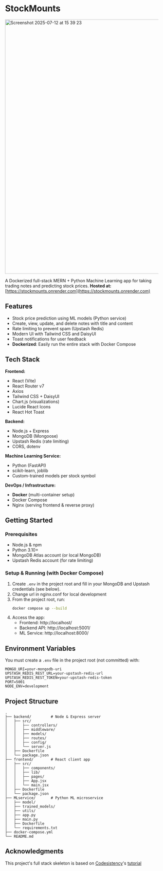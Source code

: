 # StockMounts
<img width="1113" height="833" alt="Screenshot 2025-07-12 at 15 39 23" src="https://github.com/user-attachments/assets/0e5d72d8-ab35-4310-b588-77a8d8bf079b" />

A Dockerized full-stack MERN + Python Machine Learning app for taking trading notes and predicting stock prices.
**Hosted at:** [https://stockmounts.onrender.com](https://stockmounts.onrender.com)

## Features

- Stock price prediction using ML models (Python service)
- Create, view, update, and delete notes with title and content
- Rate limiting to prevent spam (Upstash Redis)
- Modern UI with Tailwind CSS and DaisyUI
- Toast notifications for user feedback
- **Dockerized**: Easily run the entire stack with Docker Compose

## Tech Stack

**Frontend:**

- React (Vite)
- React Router v7
- Axios
- Tailwind CSS + DaisyUI
- Chart.js (visualizations)
- Lucide React Icons
- React Hot Toast

**Backend:**

- Node.js + Express
- MongoDB (Mongoose)
- Upstash Redis (rate limiting)
- CORS, dotenv

**Machine Learning Service:**

- Python (FastAPI)
- scikit-learn, joblib
- Custom-trained models per stock symbol

**DevOps / Infrastructure:**

- **Docker** (multi-container setup)
- Docker Compose
- Nginx (serving frontend & reverse proxy)

## Getting Started

### Prerequisites

- Node.js & npm
- Python 3.10+
- MongoDB Atlas account (or local MongoDB)
- Upstash Redis account (for rate limiting)

### Setup & Running (with Docker Compose)

1. Create `.env` in the project root and fill in your MongoDB and Upstash credentials (see below).
2. Change url in nginx.conf for local development
3. From the project root, run:
   ```sh
   docker compose up --build
   ```
4. Access the app:
   - Frontend: http://localhost/
   - Backend API: http://localhost:5001/
   - ML Service: http://localhost:8000/

## Environment Variables

You must create a `.env` file in the project root (not committed) with:

```
MONGO_URI=your-mongodb-uri
UPSTASH_REDIS_REST_URL=your-upstash-redis-url
UPSTASH_REDIS_REST_TOKEN=your-upstash-redis-token
PORT=5001
NODE_ENV=development
```

## Project Structure

```
.
├── backend/         # Node & Express server
│   ├── src/
│   │   ├── controllers/
│   │   ├── middleware/
│   │   ├── models/
│   │   ├── routes/
│   │   ├── config/
│   │   └── server.js
│   ├── Dockerfile
│   └── package.json
├── frontend/        # React client app
│   ├── src/
│   │   ├── components/
│   │   ├── lib/
│   │   ├── pages/
│   │   ├── App.jsx
│   │   └── main.jsx
│   ├── Dockerfile
│   └── package.json
├── MLservice/       # Python ML microservice
│   ├── model/
│   ├── trained_models/
│   ├── utils/
│   ├── app.py
│   ├── main.py
│   ├── Dockerfile
│   └── requirements.txt
├── docker-compose.yml
└── README.md
```

## Acknowledgments

This project's full stack skeleton is based on [Codesistency](https://www.youtube.com/@codesistency)'s [tutorial](https://youtu.be/Ea9rrRj9e0Y?si=mX89W3K_jmX1QWDx)
